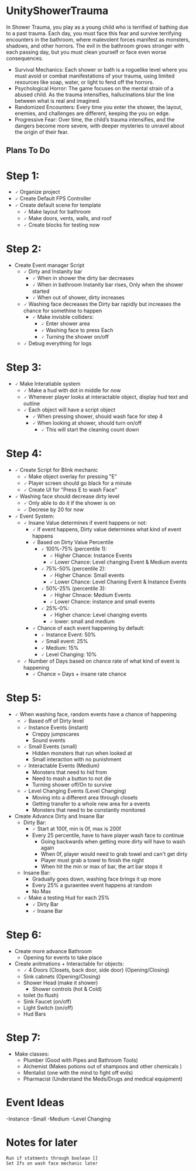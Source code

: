 # UnityShowerTrauma
In Shower Trauma, you play as a young child who is terrified of bathing due to a past trauma. Each day, you must face this fear and survive terrifying encounters in the bathroom, where malevolent forces manifest as monsters, shadows, and other horrors. The evil in the bathroom grows stronger with each passing day, but you must clean yourself or face even worse consequences.

- Survival Mechanics: Each shower or bath is a roguelike level where you must avoid or combat manifestations of your trauma, using limited resources like soap, water, or light to fend off the horrors.
- Psychological Horror: The game focuses on the mental strain of a abused child. As the trauma intensifies, hallucinations blur the line between what is real and imagined.
- Randomized Encounters: Every time you enter the shower, the layout, enemies, and challenges are different, keeping the you on edge.
- Progressive Fear: Over time, the child’s trauma intensifies, and the dangers become more severe, with deeper mysteries to unravel about the origin of their fear.

## Plans To Do

# Step 1: 
 - 🗸 Organize project
 - 🗸 Create Default FPS Controller 
 - 🗸 Create default scene for template
	- 🗸 Make layout for bathroom
	- 🗸  Make doors, vents, walls, and roof
	- 🗸  Create blocks for testing now
# Step 2:
- Create Event manager Script
	- 🗸 Dirty and Instanity bar
		- 🗸 When in shower the dirty bar decreases 
		- 🗸 When in bathroom Instanity bar rises, Only when the shower started
		- 🗸 When out of shower, dirty increases 
	- 🗸 Washing face decreases the Dirty bar rapidly but increases the chance for somethine to happen 
		- 🗸 Make invisble colliders:
			- 🗸 Enter shower area 
			- 🗸 Washing face to press Each
			- 🗸 Turning the shower on/off
	- 🗸 Debug everything for logs 
# Step 3:
- 🗸 Make Interatiable system
	- 🗸 Make a hud with dot in middle for now
	- 🗸 Whenever player looks at interactable object, display hud text and outline
	- 🗸 Each object will have a script object 
		- 🗸 When pressing shower, should wash face for step 4
		- 🗸 When looking at shower, should turn on/off 
			- 🗸 This will start the cleaning count down 
# Step 4:
- 🗸 Create Script for Blink mechanic
	- 🗸 Make object overlay for pressing "E"
	- 🗸 Player screen should go black for a minute 
	- 🗸 Create UI for "Press E to wash Face" 
- 🗸 Washing face should decrease dirty level
	- 🗸 Only able to do it if the shower is on
	- 🗸 Decrese by 20 for now 
- 🗸 Event System:
	- 🗸 Insane Value determines if event happens or not:
		- 🗸 If event happens, Dirty value determines what kind of event happens
		- 🗸 Based on Dirty Value Percentile
			- 🗸 100%-75% (percentile 1):
				- 🗸 Higher Chance: Instance Events
				- 🗸 Lower Chance: Level changing Event & Medium events
			- 🗸 75%-50% (percentile 2): 
				- 🗸 Higher Chance: Small events 
				- 🗸 Lower Chance: Level Chaning Event & Instance Events
			- 🗸 50%-25% (percentile 3):
				- 🗸 Higher Chnace: Medium Events 
				- 🗸 Lower Chance: instance and small events 
			- 🗸 25%-0%:
				- 🗸 Higher chance: Level changing events 
				- 🗸 lower: small and medium 
		- 🗸 Chance of each event happening by default:
			- 🗸 Instance Event: 50%
			- 🗸 Small event: 25%
			- 🗸 Medium: 15%
			- 🗸 Level Changing: 10%	
	- 🗸 Number of Days based on chance rate of what kind of event is happening
		- 🗸 Chance = Days + insane rate chance 
# Step 5:
- 🗸 When washing face, random events have a chance of happening
	- 🗸 Based off of Dirty level
	- 🗸 Instance Events (instant)
		- Creppy jumpscares
		- Sound events 
	- 🗸 Small Events (small)
		- Hidden monsters that run when looked at
		- Small interaction with no punishment 
	- 🗸 Interactable Events (Medium)
		- Monsters that need to hid from
		- Need to mash a button to not die
		- Turning shower off/On to survive
	- 🗸 Level Changing Events (Level Changing)
		- Moving into a different area through closets 
		- Getting transfer to a whole new area for a events
		- Monsters that need to be constantly monitored 
- Create Advance Dirty and Insane Bar
	- Dirty Bar:
		- 🗸 Start at 100f, min is 0f, max is 200f
		- Every 25 percentile, have to have player wash face to continue
			- Going backwards when getting more dirty will have to wash again
			- When 0f, player would need to grab towel and can't get dirty 
			- Player must grab a towel to finish the night 
			- When hit the min or max of bar, the art bar stops it
	- Insane Bar:
		- Gradually goes down, washing face brings it up more 
		- Every 25% a guraentee event happens at random 
		- No Max 
	- 🗸 Make a testing Hud for each 25% 
		- 🗸 Dirty Bar
		- 🗸 Insane Bar 

# Step 6:
- Create more advance Bathroom 
	- Opening for events to take place 
- Create anitmations + Interactable for objects:
	- 🗸 4 Doors (Closets, back door, side door) (Opening/Closing) 
	- Sink cabnets (Opening/Closing) 
	- Shower Head (make it shower)
		- Shower controls (hot & Cold)
	- toilet (to flush)
	- Sink Faucet (on/off)
	- Light Switch (on/off)
	- Hud Bars 
	
# Step 7:
- Make classes:
	- Plumber (Good with Pipes and Bathroom Tools)
	- Alchemist (Makes potions out of shampoos and other chemicals )
	- Mentalist (one with the mind to fight off evils)
	- Pharmacist (Understand the Meds/Drugs and medical equipment) 
	
	
# Event Ideas
-Instance
-Small
-Medium
-Level Changing 

# Notes for later
	Run if statments through boolean []
	Set Ifs on wash face mechanic later 